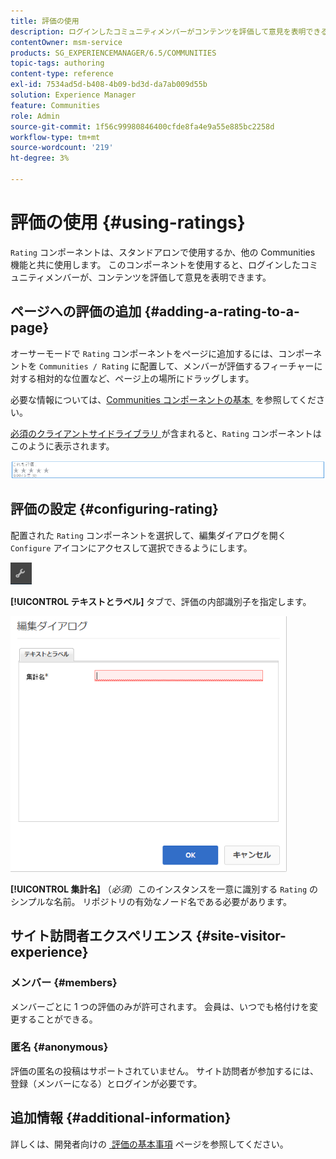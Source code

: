 ```yaml
---
title: 評価の使用
description: ログインしたコミュニティメンバーがコンテンツを評価して意見を表明できるページに評価コンポーネントを追加する方法を説明します。
contentOwner: msm-service
products: SG_EXPERIENCEMANAGER/6.5/COMMUNITIES
topic-tags: authoring
content-type: reference
exl-id: 7534ad5d-b408-4b09-bd3d-da7ab009d55b
solution: Experience Manager
feature: Communities
role: Admin
source-git-commit: 1f56c99980846400cfde8fa4e9a55e885bc2258d
workflow-type: tm+mt
source-wordcount: '219'
ht-degree: 3%

---
```


# 評価の使用 {#using-ratings}

`Rating` コンポーネントは、スタンドアロンで使用するか、他の Communities 機能と共に使用します。 このコンポーネントを使用すると、ログインしたコミュニティメンバーが、コンテンツを評価して意見を表明できます。

## ページへの評価の追加 {#adding-a-rating-to-a-page}

オーサーモードで `Rating` コンポーネントをページに追加するには、コンポーネントを `Communities / Rating` に配置して、メンバーが評価するフィーチャーに対する相対的な位置など、ページ上の場所にドラッグします。

必要な情報については、[Communities コンポーネントの基本 &#x200B;](basics.md) を参照してください。

[&#x200B; 必須のクライアントサイドライブラリ &#x200B;](rating-basics.md#essentials-for-client-side) が含まれると、`Rating` コンポーネントはこのように表示されます。

![&#x200B; レーティング &#x200B;](assets/rating.png)

## 評価の設定 {#configuring-rating}

配置された `Rating` コンポーネントを選択して、編集ダイアログを開く `Configure` アイコンにアクセスして選択できるようにします。

![configure-new](assets/configure-new.png)

**[!UICONTROL テキストとラベル]** タブで、評価の内部識別子を指定します。

![tallyname](assets/tallyname.png)

**[!UICONTROL 集計名]**
（*必須*）このインスタンスを一意に識別する `Rating` のシンプルな名前。 リポジトリの有効なノード名である必要があります。

## サイト訪問者エクスペリエンス {#site-visitor-experience}

### メンバー {#members}

メンバーごとに 1 つの評価のみが許可されます。 会員は、いつでも格付けを変更することができる。

### 匿名 {#anonymous}

評価の匿名の投稿はサポートされていません。 サイト訪問者が参加するには、登録（メンバーになる）とログインが必要です。

## 追加情報 {#additional-information}

詳しくは、開発者向けの [&#x200B; 評価の基本事項 &#x200B;](rating-basics.md) ページを参照してください。
